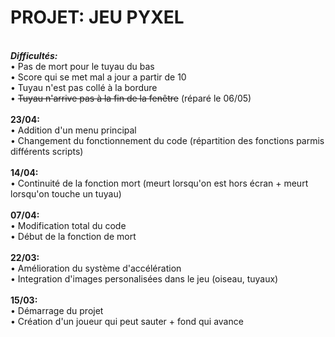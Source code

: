 # PROJET: JEU PYXEL
<br><b><i>Difficultés:</i></b>
<br>• Pas de mort pour le tuyau du bas
<br>• Score qui se met mal a jour a partir de 10
<br>• Tuyau n'est pas collé à la bordure
<br>• <s>Tuyau n'arrive pas à la fin de la fenêtre</s> (réparé le 06/05)
<br>
<br><b>23/04:</b>
<br>• Addition d'un menu principal
<br>• Changement du fonctionnement du code (répartition des fonctions parmis différents scripts)
<br>
<br><b>14/04:</b>
<br>• Continuité de la fonction mort (meurt lorsqu'on est hors écran + meurt lorsqu'on touche un tuyau)
<br>
<br><b>07/04:</b>
<br>• Modification total du code
<br>• Début de la fonction de mort
<br>
<br><b>22/03:</b>
<br>• Amélioration du système d'accélération
<br>• Integration d'images personalisées dans le jeu (oiseau, tuyaux)
<br>
<br><b>15/03:</b>
<br>• Démarrage du projet
<br>• Création d'un joueur qui peut sauter + fond qui avance
